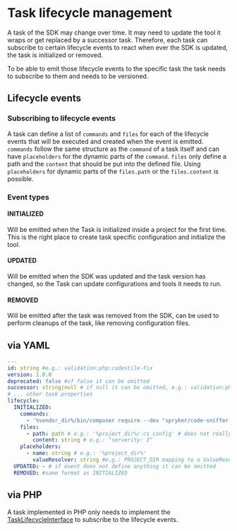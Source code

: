 # Task lifecycle management

A task of the SDK may change over time. It may need to update the tool it wraps or get replaced by a successor task.
Therefore, each task can subscribe to certain lifecycle events to react when ever the SDK is updated, the task is initialized
or removed.

To be able to emit those lifecycle events to the specific task the task needs to subscribe to them and needs to be versioned.

## Lifecycle events

### Subscribing to lifecycle events

A task can define a list of `commands` and `files` for each of the lifecycle events that will be executed and created
when the event is emitted.
`commands` follow the same structure as the `command` of a task itself and can have `placeholders` for the dynamic parts of the
`command`.
`files` only define a path and the `content` that should be put into the defined file. Using `placeholders` for dynamic
parts of the `files.path` or the `files.content` is possible.

### Event types

#### INITIALIZED

Will be emitted when the Task is initialized inside a project for the first time.
This is the right place to create task specific configuration and initialize the tool.

#### UPDATED

Will be emitted when the SDK was updated and the task version has changed, so the Task can update configurations and tools it needs to run.

#### REMOVED

Will be emitted after the task was removed from the SDK, can be used to perform cleanups of the task, like removing configuration files.

## via YAML

```yaml
---
id: string #e.g.: validation:php:codestile-fix
version: 1.0.0
deprecated: false #if false it can be omitted
successor: string|null # if null it can be omitted, e.g.: validation:php:codestyle-fix
# ... other task properties
lifecycle:
  INITIALIZED:
    commands:
      - '%vendor_dir%/bin/composer require --dev "spryker/code-sniffer: dev-master"'
    files:
      - path: path # e.g.: '%project_dir%/.cs_config' # does not really exist, only for the example
        content: string # e.g.: "serverity: 3"
    placeholders:
      - name: string # e.g.: '%project_dir%'
        valueResolver: string #e.g.: PROJECT_DIR mapping to a ValueResolver
  UPDATED: ~ # if event does not define anything it can be omitted
  REMOVED: #same format as INITIALIZED
```

## via PHP

A task implemented in PHP only needs to implement the [TaskLifecycleInterface](https://github.com/spryker-sdk/sdk-contracts/blob/master/src/Entity/Lifecycle/TaskLifecycleInterface.php) to subscribe to the lifecycle events.
